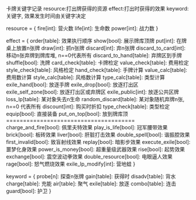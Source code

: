 卡牌关键字记录
resource:打出牌获得的资源
effect:打出时获得的效果
keyword:关键字, 效果发生时间由关键字决定

resource = {
    fire[int]: 营火数
    life[int]: 生命数
    power[int]: 战力数
}

effect = {
    order[table]: 效果执行顺序
    show[bool]: 展示牌库顶牌
    put[int]: 在牌桌上放置n张牌
    draw[int]: 抓n张牌
    discard[int]: 弃n张牌
    discard_to_card[int]: 移动n张弃牌到牌库堆, n==0代表所有
    discard_to_hand[table]: 弃牌区到手牌
    shuffle[bool]: 洗牌
    card_check[table]: 卡牌检定
    value_check[table]: 费用检定
    style_check[table]: 风格检定
    hand_check[table]: 手牌计算
    value_calc[table]: 费用数计算
    style_calc[table]: 风格数计算
    type_calc[table]: 类型计算
    exile_hand[bool]: 放逐手牌
    exile_drop[bool]: 放逐打出区
    exile_self_zone[bool]: 放逐打出区或弃牌区
    exile_public[int]: 放逐公共区牌
    loss_lp[table]: 某对象失去n生命
    random_discard[table]: 某对象随机弃牌n张, n==0 代表所有
    discount[int]: 购买时折扣
    type_check[table]: 类型检定
    equip[bool]: 直接装备
    put_on_top[bool]: 放到牌库顶
    ======================================
    charge_and_fire[bool]: 佩里夫特效果
    play_is_life[bool]: 冠军腰带效果
    brick[bool]: 板砖效果
    liver[bool]: 肝脏打击效果
    double_spell[bool]: 谐振腔效果
    first_invalid[bool]: 致盲射线效果
    replay[bool]: 暗影步效果
    execute_exile[bool]: 噩梦化身效果
    power_is_money[bool]: 超重量级武器效果
    rise[bool]: 起势效果
    exchange[bool]: 震空波动拳效果
    double_resource[bool]: 电眼逼人效果
    rage[bool]: 怒气燃烧效果
    exile_lp_modify[int]: 营地蛙
}

keyword = {
    probe[n]: 探查n张牌
    gain[table]: 获得时
    disadv[table]: 背水
    charge[table]: 充能
    air[table]: 聚气
    exile[table]: 放逐
    combo[table]: 连击
    guard[bool]: 护卫
}
